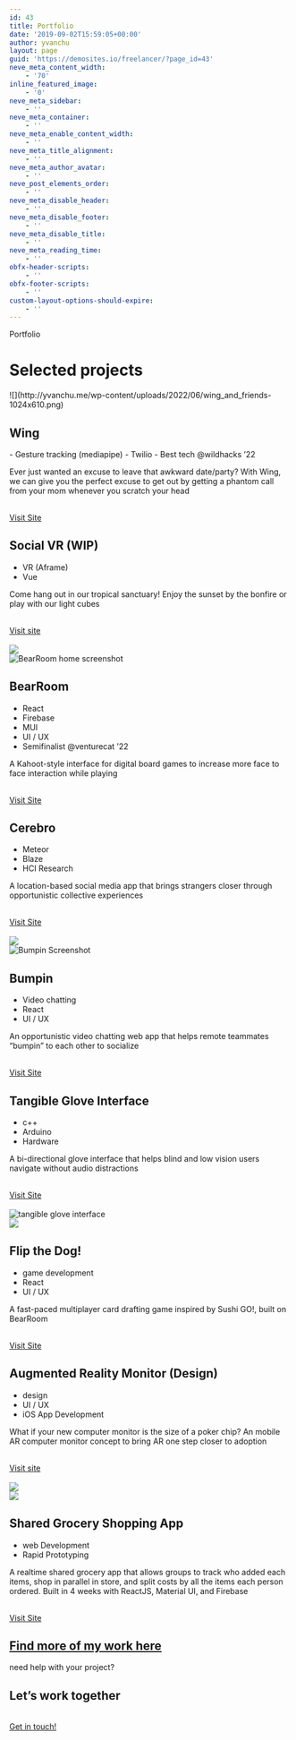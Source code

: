```yaml
---
id: 43
title: Portfolio
date: '2019-09-02T15:59:05+00:00'
author: yvanchu
layout: page
guid: 'https://demosites.io/freelancer/?page_id=43'
neve_meta_content_width:
    - '70'
inline_featured_image:
    - '0'
neve_meta_sidebar:
    - ''
neve_meta_container:
    - ''
neve_meta_enable_content_width:
    - ''
neve_meta_title_alignment:
    - ''
neve_meta_author_avatar:
    - ''
neve_post_elements_order:
    - ''
neve_meta_disable_header:
    - ''
neve_meta_disable_footer:
    - ''
neve_meta_disable_title:
    - ''
neve_meta_reading_time:
    - ''
obfx-header-scripts:
    - ''
obfx-footer-scripts:
    - ''
custom-layout-options-should-expire:
    - ''
---
```


<style>/*! elementor - v3.6.5 - 27-04-2022 */
.elementor-heading-title{padding:0;margin:0;line-height:1}.elementor-widget-heading .elementor-heading-title[class*=elementor-size-]>a{color:inherit;font-size:inherit;line-height:inherit}.elementor-widget-heading .elementor-heading-title.elementor-size-small{font-size:15px}.elementor-widget-heading .elementor-heading-title.elementor-size-medium{font-size:19px}.elementor-widget-heading .elementor-heading-title.elementor-size-large{font-size:29px}.elementor-widget-heading .elementor-heading-title.elementor-size-xl{font-size:39px}.elementor-widget-heading .elementor-heading-title.elementor-size-xxl{font-size:59px}</style></head><body>Portfolio

# Selected projects

<style>/*! elementor - v3.6.5 - 27-04-2022 */
.elementor-widget-image{text-align:center}.elementor-widget-image a{display:inline-block}.elementor-widget-image a img[src$=".svg"]{width:48px}.elementor-widget-image img{vertical-align:middle;display:inline-block}</style> ![](http://yvanchu.me/wp-content/uploads/2022/06/wing_and_friends-1024x610.png)

## Wing

<link href="https://yvanchu.me/wp-content/plugins/elementor/assets/css/widget-icon-list.min.css" rel="stylesheet"></link>- Gesture tracking (mediapipe)
- Twilio
- Best tech @wildhacks ’22

Ever just wanted an excuse to leave that awkward date/party? With Wing, we can give you the perfect excuse to get out by getting a phantom call from your mom whenever you scratch your head

 [  
 Visit Site  
 ](https://devpost.com/software/wing)

## Social VR (WIP)

- VR (Aframe)
- Vue

Come hang out in our tropical sanctuary! Enjoy the sunset by the bonfire or play with our light cubes

 [  
 Visit site  
 ](https://yvanchu.github.io/paripassu/?room=yvan)  
 ![](http://yvanchu.me/wp-content/uploads/2022/06/temp_VR-1024x698.png)  
 ![BearRoom home screenshot](http://yvanchu.me/wp-content/uploads/2022/05/BearRoom_VentureCat-1024x628.png)

## BearRoom

- React
- Firebase
- MUI
- UI / UX
- Semifinalist @venturecat ’22

A Kahoot-style interface for digital board games to increase more face to face interaction while playing

 [  
 Visit Site  
 ](https://www.bearroom.io)

## Cerebro

- Meteor
- Blaze
- HCI Research

A location-based social media app that brings strangers closer through opportunistic collective experiences

 [  
 Visit Site  
 ](https://dtr.northwestern.edu/projects/rece9IjOAwq0pl8MS)  
 ![](http://yvanchu.me/wp-content/uploads/2022/05/Screen-Shot-2022-05-26-at-11.31.32-AM.png)  
 ![Bumpin Screenshot](http://yvanchu.me/wp-content/uploads/2022/05/Screen-Shot-2022-05-26-at-11.37.06-AM-1024x577.png)

## Bumpin

- Video chatting
- React
- UI / UX

An opportunistic video chatting web app that helps remote teammates “bumpin” to each other to socialize

 [  
 Visit Site  
 ](https://bumpin-7d62f.web.app)

## Tangible Glove Interface

- c++
- Arduino
- Hardware

A bi-directional glove interface that helps blind and low vision users navigate without audio distractions

 [  
 Visit Site  
 ](https://github.com/yvanchu/vibration-motor-control-library-arduino)  
 ![tangible glove interface](http://yvanchu.me/wp-content/uploads/2021/09/glove-scaled-e1631399044530-1021x1024.jpg)  
 ![](http://yvanchu.me/wp-content/uploads/2022/05/Screen-Shot-2022-05-26-at-11.38.40-AM-1024x542.png)

## Flip the Dog!

- game development
- React
- UI / UX

A fast-paced multiplayer card drafting game inspired by Sushi GO!, built on BearRoom

 [  
 Visit Site  
 ](http://flipthedog.bearroom.io)

## Augmented Reality Monitor (Design)

- design
- UI / UX
- iOS App Development

What if your new computer monitor is the size of a poker chip? An mobile AR computer monitor concept to bring AR one step closer to adoption

 [  
 Visit site  
 ](https://github.com/yvanchu/Mobile-AR-Monitor)  
 ![](http://yvanchu.me/wp-content/uploads/2021/09/IMG_8578-1024x473.jpg)  
 ![](https://cdn.pixabay.com/photo/2015/09/21/14/24/supermarket-949913_1280.jpg)

## Shared Grocery Shopping App

- web Development
- Rapid Prototyping

A realtime shared grocery app that allows groups to track who added each items, shop in parallel in store, and split costs by all the items each person ordered. Built in 4 weeks with ReactJS, Material UI, and Firebase

 [  
 Visit Site  
 ](https://shared-grocery-61ed7.web.app)

## [<u>Find more of my work here</u>](https://ychu.notion.site/f8ac1b669a5c46acaf6894de1d04d3f0?v=f3309d88970a44808394226c3391eb62)

<style>/*! elementor - v3.6.5 - 27-04-2022 */
.e-container.e-container--row .elementor-spacer-inner{width:var(--spacer-size)}.e-container.e-container--column .elementor-spacer-inner,.elementor-column .elementor-spacer-inner{height:var(--spacer-size)}</style> need help with your project?

## Let’s work together

 [  
 Get in touch!  
 ](https://yvanchu.me/contact/)